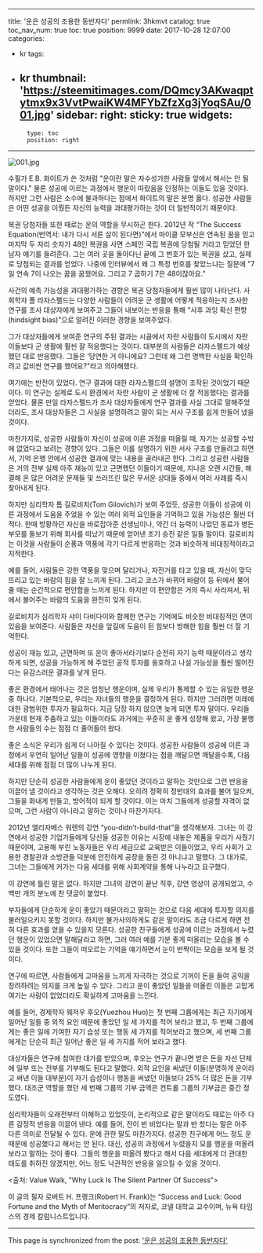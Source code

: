 
---
title: '운은 성공의 조용한 동반자다'
permlink: 3hkmvt
catalog: true
toc_nav_num: true
toc: true
position: 9999
date: 2017-10-28 12:07:00
categories:
- kr
tags:
- kr
thumbnail: 'https://steemitimages.com/DQmcy3AKwaqptytmx9x3VvtPwaiKW4MFYbZfzXg3jYoqSAu/001.jpg'
sidebar:
    right:
        sticky: true
widgets:
    -
        type: toc
        position: right
---


![001.jpg](https://steemitimages.com/DQmcy3AKwaqptytmx9x3VvtPwaiKW4MFYbZfzXg3jYoqSAu/001.jpg)

수필가 E.B. 화이트가 쓴 것처럼 "운이란 말은 자수성가한 사람들 앞에서 해서는 안 될 말이다."  물론 성공에 이르는 과정에서 행운이 따랐음을 인정하는 이들도 있을 것이다.  하지만 그런 사람은 소수에 불과하다는 점에서 화이트의 말은 분명 옳다.  성공한 사람들은 어떤 성공을 이뤘든 자신의 능력을 과대평가하는 것이 더 일반적이기 때문이다.
  
복권 당첨자들 또한 때로는 운의 역할을 무시하곤 한다.  2012년 작 “The Success Equation(번역서: 내가 다시 서른 살이 된다면)”에서 마이클 모부신은 연속된 꿈을 믿고 마지막 두 자리 숫자가 48인 복권을 사면 스페인 국립 복권에 당첨될 거라고 믿었던 한 남자 얘기를 들려준다.  그는 여러 곳을 돌아다닌 끝에 그 번호가 있는 복권을 샀고, 실제로 당첨되는 결과를 얻었다.  나중에 인터뷰에서 왜 그 특정 번호를 찾았느냐는 질문에 "7일 연속 7이 나오는 꿈을 꿈꿨어요.  그리고 7 곱하기 7은 48이잖아요."
  
사건의 예측 가능성을 과대평가하는 경향은 복권 당첨자들에게 훨씬 많이 나타난다.  사회학자 폴 라자스펠드는 다양한 사람들이 어려운 군 생활에 어떻게 적응하는지 조사한 연구를 조사 대상자에게 보여주고 그들이 내보이는 반응을 통해 "사후 과잉 확신 편향(hindsight bias)"으로 알려진 이러한 경향을 보여주었다. 
  
그가 대상자들에게 보여준 연구의 주된 결과는 시골에서 자란 사람들이 도시에서 자란 이들보다 군 생활에 훨씬 잘 적응했다는 것이다.  대부분의 사람들은 라자스펠드가 예상했던 대로 반응했다.  그들은 ‘당연한 거 아니에요?  그런데 왜 그런 명백한 사실을 확인하려고 값비싼 연구를 했어요?"라고 의아해했다. 
  
여기에는 반전이 있었다.   연구 결과에 대한 라자스펠드의 설명이 조작된 것이었기 때문이다. 이 연구는 실제로 도시 환경에서 자란 사람이 군 생활에 더 잘 적응했다는 결과를 얻었다.  물론 만일 라자스펠드가 조사 대상자들에게 연구 결과를 사실 그대로 말해주었더라도, 조사 대상자들은 그 사실을 설명하려고 말이 되는 서사 구조를 쉽게 만들어 냈을 것이다. 
  
마찬가지로, 성공한 사람들이 자신이 성공에 이른 과정을 떠올릴 때, 자기는 성공할 수밖에 없었다고 보려는 경향이 있다.  그들은 이를 설명하기 위한 서사 구조를 만들려고 하면서, 기억 은행 안에서 성공한 결과에 맞는 내용을 골라내곤 한다.  그리고 성공한 사람들은 거의 전부 실제 아주 재능이 있고 근면했던 이들이기 때문에, 지나온 오랜 시간들, 해결해 온 많은 어려운 문제들 및 쓰러뜨린 많은 무서운 상대들 중에서 여러 사례를 즉시 찾아내게 된다. 
  
하지만 심리학자 톰 길로비치(Tom Gilovich)가 보여 주었듯, 성공한 이들이 성공에 이른 과정에서 도움을 주었을 수 있는 여러 외적 요인들을 기억하고 있을 가능성은 훨씬 더 적다.   한때 방황하던 자신을 바로잡아준 선생님이나, 약간 더 능력이 나았던 동료가 병든 부모를 돌보기 위해 회사를 떠났기 때문에 얻어낸 조기 승진 같은 일들 말이다.  길로비치는 이것을 사람들이 순풍과 역풍에 각기 다르게 반응하는 것과 비슷하게 비대칭적이라고 지적한다.
  
예를 들어, 사람들은 강한 역풍을 맞으며 달리거나, 자전거를 타고 있을 때, 자신이 맞닥뜨리고 있는 바람의 힘을 잘 느끼게 된다.  그리고 코스가 바뀌어 바람이 등 뒤에서 불어줄 때는 순간적으로 편안함을 느끼게 된다.  하지만 이 편안함은 거의 즉시 사라져서, 뒤에서 불어주는 바람의 도움을 완전히 잊게 된다. 
  
길로비치가 심리학자 샤이 다비다이와 함께한 연구는 기억에도 비슷한 비대칭적인 면이 있음을 보여준다.  사람들은 자신을 앞길에 도움이 된 힘보다 방해한 힘을 훨씬 더 잘 기억한다. 
  
성공이 재능 있고, 근면하며 또 운이 좋아서라기보다 순전히 자기 능력 때문이라고 생각하게 되면, 성공을 가능하게 해 주었던 공적 투자를 옹호하고 나설 가능성을 훨씬 떨어진다는 유감스러운 결과를 낳게 된다. 
  
좋은 환경에서 태어나는 것은 엄청난 행운이며, 실제 우리가 통제할 수 있는 유일한 행운 중 하나다. 기본적으로, 우리는 자녀들의 행운을 결정하게 된다. 하지만 그러려면 미래에 대한 광범위한 투자가 필요하다. 지금 당장 하지 않으면 늦게 되면 투자 말이다. 우리들 가운데 현재 주춤하고 있는 이들이라도 과거에는 꾸준히 운 좋게 성장해 왔고, 가장 불행한 사람들의 수는 점점 더 줄어들어 왔다.
  
좋은 소식은 우리가 쉽게 더 나아질 수 있다는 것이다. 성공한 사람들이 성공에 이른 과정에서 우연히 일어난 일들이 성공에 영향을 미쳤다는 점을 깨달으면 깨달을수록, 다음 세대를 위해 점점 더 많이 나누게 된다. 
  
하지만 단순히 성공한 사람들에게 운이 좋았던 것이라고 말하는 것만으로 그런 반응을 이끌어 낼 것이라고 생각하는 것은 오해다.  오히려 정확히 정반대의 효과를 불어 일으켜, 그들을 화내게 만들고, 방어적이 되게 할 것이다.  이는 마치 그들에게 성공할 자격이 없으며, 그런 사람이 아니라고 말하는 것이나 마찬가지다. 
  
2012년 엘리자베스 워렌의 강연 “you-didn’t-build-that”을 생각해보자. 그녀는 이 강연에서 성공한 기업가들에게 당신들 성공한 이유는 시장에 내놓은 제품을 우리가 사줬기 때문이며, 고용해 부린 노동자들은 우리 세금으로 교육받은 이들이었고, 우리 사회가 고용한 경찰관과 소방관들 덕분에 안전하게 공장을 돌린 것 아니냐고 말했다.  그 대가로, 그녀는 그들에게 커가는 다음 세대를 위해 사회계약을 통해 나누라고 요구했다. 
  
이 강연에 틀린 말은 없다. 하지만 그녀의 강연이 끝난 직후, 강연 영상이 공개되었고, 수백만 개의 분노에 찬 댓글이 붙었다. 
  
부자들에게 단순하게 운이 좋았기 때문이라고 말하는 것으로 다음 세대에 투자할 의지를 불러일으키지 못할 것이다.  하지만 불가사의하게도 같은 말이라도 조금 다르게 하면 전혀 다른 효과를 얻을 수 있을지 모른다.  성공한 친구들에게 성공에 이르는 과정에서 누렸던 행운이 있었으면 말해달라고 하면, 그러 여러 예를 기분 좋게 떠올리는 모습을 볼 수 있을 것이다.  또한 그들이 떠오르는 기억을 얘기하면서 눈이 반짝이는 모습을 보게 될 것이다.
  
연구에 따르면, 사람들에게 고마움을 느끼게 자극하는 것으로 기꺼이 돈을 들여 공익을 장려하려는 의지를 크게 높일 수 있다.  그리고 운이 좋았던 일들을 떠올린 이들은 고맙게 여기는 사람이 없었더라도 확실하게 고마움을 느낀다. 
  
예를 들어, 경제학자 웨저우 후오(Yuezhou Huo)는 첫 번째 그룹에게는 최근 자기에게 일어난 일들 중 외적 요인 때문에 좋았던 일 세 가지를 적어 보라고 했고, 두 번째 그룹에게는 좋은 일에 기여한 자기 습성 또는 행동 세 가지를 적어보라고 했으며, 세 번째 그룹에게는 단순히 최근 일어난 좋은 일 세 가지를 적어 보라고 했다. 
  
대상자들은 연구에 참여한 대가를 받았으며, 후오는 연구가 끝나면 받은 돈을 자선 단체에 일부 또는 전부를 기부해도 된다고 말했다.  외적 요인을 써냈던 이들(분명하게 운이라고 써낸 이들 대부분)이 자기 습성이나 행동을 써냈던 이들보다 25% 더 많은 돈을 기부했다.  대조군 역할을 했던 세 번째 그룹의 기부 금액은 컨트롤 그룹의 기부금은 중간 정도였다. 
  
심리학자들이 오래전부터 이해하고 있었듯이, 논리적으로 같은 말이라도 때로는 아주 다른 감정적 반응을 이끌어 낸다. 예를 들어, 잔이 반 비었다는 말과 반 찼다는 말은 아주 다른 의미로 전달될 수 있다.  운에 관한 말도 마찬가지다.  성공한 친구에게 어느 정도 운 때문에 성공했다고 해서는 안 된다. 대신, 성공의 과정에서 누렸을지 모를 행운을 떠올려 보라고 말하는 것이 좋다.  그들의 행운을 떠올려 봤다고 해서 다음 세대에게 더 관대한 태도를 취하진 않겠지만, 어느 정도 낙관적인 반응을 일으킬 수 있을 것이다. 
  
<출처: Value Walk, "Why Luck Is The Silent Partner Of Success">
  
이 글의 필자 로버트 H. 프랭크(Robert H. Frank)는 “Success and Luck: Good Fortune and the Myth of Meritocracy”의 저자로, 코넬 대학교 교수이며, 뉴욕 타임스의 경제 칼럼니스트입니다.

- - -

This page is synchronized from the post: ['운은 성공의 조용한 동반자다'](https://steemit.com/@pius.pius/3hkmvt)
